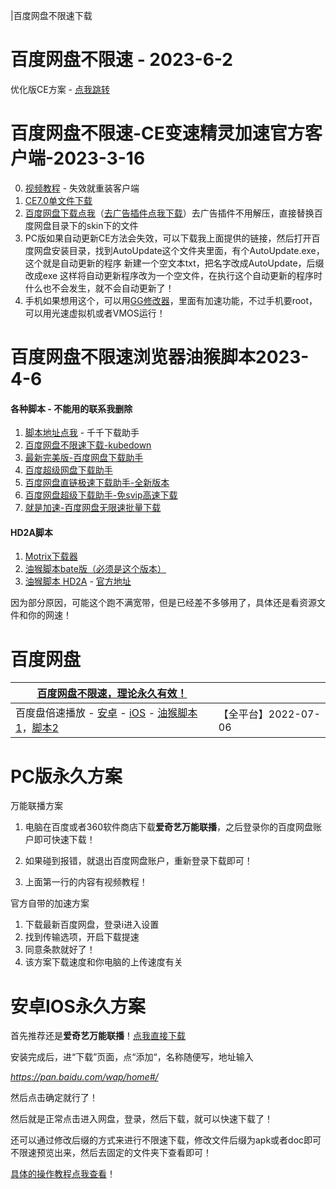 |百度网盘不限速下载

# 百度网盘不限速 - 2023-6-2

优化版CE方案 - [点我跳转](https://aming.lanzouc.com/ioKcy0y21ufi)



# 百度网盘不限速-CE变速精灵加速官方客户端-2023-3-16

0. [视频教程](https://www.bilibili.com/video/BV1j54y1K7JJ/) - 失效就重装客户端
1. [CE7.0单文件下载](https://aming.lanzouf.com/iBORJ0q804nc)
2. [百度网盘下载点我](https://issuepcdn.baidupcs.com/issue/netdisk/yunguanjia/BaiduNetdisk_7.0.10.2.exe)（[去广告插件点我下载](https://priapus.lanzouy.com/ipso50ixoqre)）去广告插件不用解压，直接替换百度网盘目录下的skin下的文件
3. PC版如果自动更新CE方法会失效，可以下载我上面提供的链接，然后打开百度网盘安装目录，找到AutoUpdate这个文件夹里面，有个AutoUpdate.exe，这个就是自动更新的程序
   新建一个空文本txt，把名字改成AutoUpdate，后缀改成exe
   这样将自动更新程序改为一个空文件，在执行这个自动更新的程序时什么也不会发生，就不会自动更新了！
4. 手机如果想用这个，可以用[GG修改器](https://api.32r.com/down/111027)，里面有加速功能，不过手机要root，可以用光速虚拟机或者VMOS运行！

# 百度网盘不限速浏览器油猴脚本2023-4-6

#### 各种脚本 - 不能用的联系我删除

1. [脚本地址点我](https://greasyfork.org/zh-CN/scripts/463171) - 千千下载助手
2. [百度网盘不限速下载-kubedown](https://greasyfork.org/zh-CN/scripts/463832)
3. [最新完美版-百度网盘下载助手](https://greasyfork.org/zh-CN/scripts/425895)
4. [百度超级网盘下载助手](https://greasyfork.org/zh-CN/scripts/437119)
5. [百度网盘直链极速下载助手-全新版本](https://greasyfork.org/zh-CN/scripts/436053)
6. [百度网盘超级下载助手-免svip高速下载](https://greasyfork.org/zh-CN/scripts/441112)
7. [就是加速-百度网盘无限速批量下载](https://greasyfork.org/zh-CN/scripts/464620)

#### HD2A脚本

1. [Motrix下载器](https://motrix.app/)
2. [油猴脚本bate版（必须是这个版本）](https://chrome.zzzmh.cn/info/gcalenpjmijncebpfijmoaglllgpjagf)
3. [油猴脚本 HD2A](https://greasyfork.org/zh-CN/scripts/455819) - [官方地址](http://121.5.226.51/bangumi/hd2a.htm)

因为部分原因，可能这个跑不满宽带，但是已经差不多够用了，具体还是看资源文件和你的网速！



# 百度网盘

| [百度网盘不限速，理论永久有效！](https://wp.haoruan.cc/%E6%95%99%E7%A8%8B%E8%A7%86%E9%A2%91) |                      |
| ------------------------------------------------------------ | -------------------- |
| 百度盘倍速播放 - [安卓](https://www.coolapk.com/apk/com.estrongs.android.pop) - [iOS](https://apps.apple.com/cn/app/id1441621965) - [油猴脚本1](https://greasyfork.org/zh-CN/scripts/426952)，[脚本2](https://greasyfork.org/zh-CN/scripts/381682) | 【全平台】2022-07-06 |



# PC版永久方案

万能联播方案

1. 电脑在百度或者360软件商店下载**爱奇艺万能联播**，之后登录你的百度网盘账户即可快速下载！

2. 如果碰到报错，就退出百度网盘账户，重新登录下载即可！

3. 上面第一行的内容有视频教程！

官方自带的加速方案

1. 下载最新百度网盘，登录i进入设置
2. 找到传输选项，开启下载提速
3. 同意条款就好了！
4. 该方案下载速度和你电脑的上传速度有关

# 安卓IOS永久方案

首先推荐还是**爱奇艺万能联播**！[点我直接下载](https://app.iqiyi.com/common/WlanPlay.apk)

安装完成后，进“下载”页面，点“添加“，名称随便写，地址输入

*https://pan.baidu.com/wap/home#/*

然后点击确定就行了！

然后就是正常点击进入网盘，登录，然后下载，就可以快速下载了！



还可以通过修改后缀的方式来进行不限速下载，修改文件后缀为apk或者doc即可不限速预览出来，然后去固定的文件夹下查看即可！

[具体的操作教程点我查看](https://wp.haoruan.cc/%E6%95%99%E7%A8%8B%E8%A7%86%E9%A2%91)！
